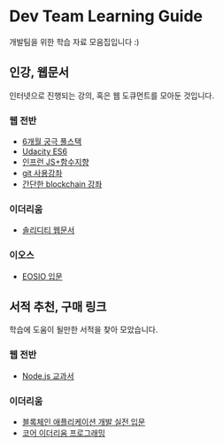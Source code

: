 # Dev Team Learning Guide

개발팀을 위한 학습 자료 모음집입니다 :)



## 인강, 웹문서

인터넷으로 진행되는 강의, 혹은 웹 도큐먼트를 모아둔 것입니다.



### 웹 전반

- [6개월 궁극 풀스택](https://medium.com/@wongni/6%EA%B0%9C%EC%9B%94-%EC%95%88%EC%97%90-%ED%92%80-%EC%8A%A4%ED%83%9D-%EA%B0%9C%EB%B0%9C%EC%9D%84-%EB%B0%B0%EC%9A%B0%EB%8A%94-%EA%B6%81%EA%B7%B9%EC%9D%98-%EA%B0%80%EC%9D%B4%EB%93%9C-%EB%8B%A8-3%EB%A7%8C-%EC%9B%90%EC%9C%BC%EB%A1%9C-430e26ad2448)
- [Udacity ES6](https://classroom.udacity.com/courses/ud356)
- [인프런 JS+함수지향](https://www.inflearn.com/course/%ED%95%A8%EC%88%98%ED%98%95-%ED%94%84%EB%A1%9C%EA%B7%B8%EB%9E%98%EB%B0%8D/)
- [git 사용강좌](https://www.udemy.com/git-started-with-github/learn/v4/content)
- [간단한 blockchain 강좌](https://www.codecademy.com/learn/introduction-to-blockchain)



### 이더리움

- [솔리디티 웹문서](https://solidity.readthedocs.io/en/latest/index.html)



### 이오스

- [EOSIO 입문](https://academy.b9lab.com/courses/course-v1:B9lab+EOSIO-FREE+2018-09/about?utm_campaign=EOSIO&utm_source=hs_email&utm_medium=email&utm_content=66621702&_hsenc=p2ANqtz-8fh9hvE00BYDsKAQBBuhBKjrI37219_Nxw26-pbM8dvqyOKXYkiQPlfh7-DYG4iinkPg4YW1fWVRrtJpIZO1hcgQv1Gw&_hsmi=66621702)



## 서적 추천, 구매 링크

학습에 도움이 될만한 서적을 찾아 모았습니다.



### 웹 전반

- [Node.js 교과서](https://www.aladin.co.kr/shop/wproduct.aspx?ItemId=158379304)



### 이더리움

- [블록체인 애플리케이션 개발 실전 입문](http://www.kyobobook.co.kr/product/detailViewKor.laf?ejkGb=KOR&mallGb=KOR&barcode=9791158390853&orderClick=LEB&Kc=)
- [코어 이더리움 프로그래밍](http://www.kyobobook.co.kr/product/detailViewKor.laf?ejkGb=KOR&mallGb=KOR&barcode=9791188621200&orderClick=LAG&Kc=)
